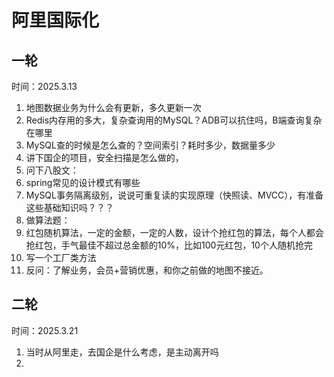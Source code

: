 # 阿里国际化

## 一轮

时间：2025.3.13

1. 地图数据业务为什么会有更新，多久更新一次
2. Redis内存用的多大，复杂查询用的MySQL？ADB可以抗住吗，B端查询复杂在哪里
3. MySQL查的时候是怎么查的？空间索引？耗时多少，数据量多少
4. 讲下国企的项目，安全扫描是怎么做的，
5. 问下八股文：
6. spring常见的设计模式有哪些
7. MySQL事务隔离级别，说说可重复读的实现原理（快照读、MVCC），有准备这些基础知识吗？？？
8. 做算法题：
9. 红包随机算法，一定的金额，一定的人数，设计个抢红包的算法，每个人都会抢红包，手气最佳不超过总金额的10%，比如100元红包，10个人随机抢完
10. 写一个工厂类方法
11. 反问：了解业务，会员+营销优惠，和你之前做的地图不接近。



## 二轮

时间：2025.3.21

1. 当时从阿里走，去国企是什么考虑，是主动离开吗
2. 